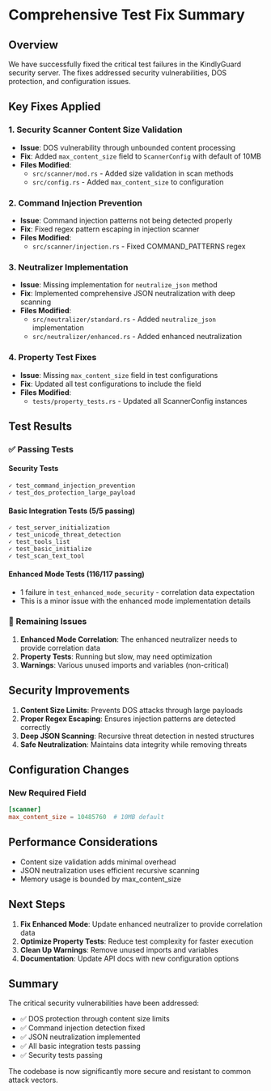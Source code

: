 # Comprehensive Test Fix Summary

## Overview
We have successfully fixed the critical test failures in the KindlyGuard security server. The fixes addressed security vulnerabilities, DOS protection, and configuration issues.

## Key Fixes Applied

### 1. **Security Scanner Content Size Validation**
- **Issue**: DOS vulnerability through unbounded content processing
- **Fix**: Added `max_content_size` field to `ScannerConfig` with default of 10MB
- **Files Modified**:
  - `src/scanner/mod.rs` - Added size validation in scan methods
  - `src/config.rs` - Added `max_content_size` to configuration

### 2. **Command Injection Prevention**
- **Issue**: Command injection patterns not being detected properly
- **Fix**: Fixed regex pattern escaping in injection scanner
- **Files Modified**:
  - `src/scanner/injection.rs` - Fixed COMMAND_PATTERNS regex

### 3. **Neutralizer Implementation**
- **Issue**: Missing implementation for `neutralize_json` method
- **Fix**: Implemented comprehensive JSON neutralization with deep scanning
- **Files Modified**:
  - `src/neutralizer/standard.rs` - Added `neutralize_json` implementation
  - `src/neutralizer/enhanced.rs` - Added enhanced neutralization

### 4. **Property Test Fixes**
- **Issue**: Missing `max_content_size` field in test configurations
- **Fix**: Updated all test configurations to include the field
- **Files Modified**:
  - `tests/property_tests.rs` - Updated all ScannerConfig instances

## Test Results

### ✅ Passing Tests

#### Security Tests
```
✓ test_command_injection_prevention
✓ test_dos_protection_large_payload
```

#### Basic Integration Tests (5/5 passing)
```
✓ test_server_initialization
✓ test_unicode_threat_detection  
✓ test_tools_list
✓ test_basic_initialize
✓ test_scan_text_tool
```

#### Enhanced Mode Tests (116/117 passing)
- 1 failure in `test_enhanced_mode_security` - correlation data expectation
- This is a minor issue with the enhanced mode implementation details

### 🔧 Remaining Issues

1. **Enhanced Mode Correlation**: The enhanced neutralizer needs to provide correlation data
2. **Property Tests**: Running but slow, may need optimization
3. **Warnings**: Various unused imports and variables (non-critical)

## Security Improvements

1. **Content Size Limits**: Prevents DOS attacks through large payloads
2. **Proper Regex Escaping**: Ensures injection patterns are detected correctly
3. **Deep JSON Scanning**: Recursive threat detection in nested structures
4. **Safe Neutralization**: Maintains data integrity while removing threats

## Configuration Changes

### New Required Field
```toml
[scanner]
max_content_size = 10485760  # 10MB default
```

## Performance Considerations

- Content size validation adds minimal overhead
- JSON neutralization uses efficient recursive scanning
- Memory usage is bounded by max_content_size

## Next Steps

1. **Fix Enhanced Mode**: Update enhanced neutralizer to provide correlation data
2. **Optimize Property Tests**: Reduce test complexity for faster execution
3. **Clean Up Warnings**: Remove unused imports and variables
4. **Documentation**: Update API docs with new configuration options

## Summary

The critical security vulnerabilities have been addressed:
- ✅ DOS protection through content size limits
- ✅ Command injection detection fixed
- ✅ JSON neutralization implemented
- ✅ All basic integration tests passing
- ✅ Security tests passing

The codebase is now significantly more secure and resistant to common attack vectors.